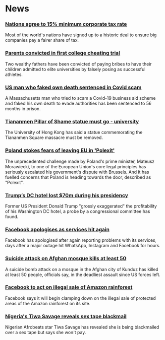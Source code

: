 # News
### [Nations agree to 15% minimum corporate tax rate](https://www.bbc.com/news/business-58847328)
Most of the world's nations have signed up to a historic deal to ensure big companies pay a fairer share of tax. 
### [Parents convicted in first college cheating trial](https://www.bbc.com/news/world-us-canada-58852006)
Two wealthy fathers have been convicted of paying bribes to have their children admitted to elite universities by falsely posing as successful athletes. 
### [US man who faked own death sentenced in Covid scam](https://www.bbc.com/news/world-us-canada-58847999)
A Massachusetts man who tried to scam a Covid-19 business aid scheme and faked his own death to evade authorities has been sentenced to 56 months in prison.
### [Tiananmen Pillar of Shame statue must go - university](https://www.bbc.com/news/world-asia-58847650)
The University of Hong Kong has said a statue commemorating the Tiananmen Square massacre must be removed. 
### [Poland stokes fears of leaving EU in 'Polexit'](https://www.bbc.com/news/world-europe-58840076)
The unprecedented challenge made by Poland's prime minister, Mateusz Morawiecki, to one of the European Union's core legal principles has seriously escalated his government's dispute with Brussels. And it has fuelled concerns that Poland is heading towards the door, described as "Polexit".
### [Trump’s DC hotel lost $70m during his presidency](https://www.bbc.com/news/world-us-canada-58851786)
Former US President Donald Trump "grossly exaggerated" the profitability of his Washington DC hotel, a probe by a congressional committee has found. 
### [Facebook apologises as services hit again](https://www.bbc.com/news/technology-58850041)
Facebook has apologised after again reporting problems with its services, days after a major outage hit WhatsApp, Instagram and Facebook for hours.
### [Suicide attack on Afghan mosque kills at least 50](https://www.bbc.com/news/world-asia-58842793)
A suicide bomb attack on a mosque in the Afghan city of Kunduz has killed at least 50 people, officials say, in the deadliest assault since US forces left.
### [Facebook to act on illegal sale of Amazon rainforest](https://www.bbc.com/news/technology-58843166)
Facebook says it will begin clamping down on the illegal sale of protected areas of the Amazon rainforest on its site.  
### [Nigeria's Tiwa Savage reveals sex tape blackmail](https://www.bbc.com/news/world-africa-58844381)
Nigerian Afrobeats star Tiwa Savage has revealed she is being blackmailed over a sex tape but says she won't pay.
